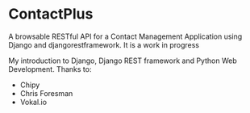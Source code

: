 # ContactPlus
A browsable RESTful API for a Contact Management Application using Django and djangorestframework.
It is a work in progress

My introduction to Django, Django REST framework and Python Web Development.
Thanks to:
* Chipy
* Chris Foresman
* Vokal.io
